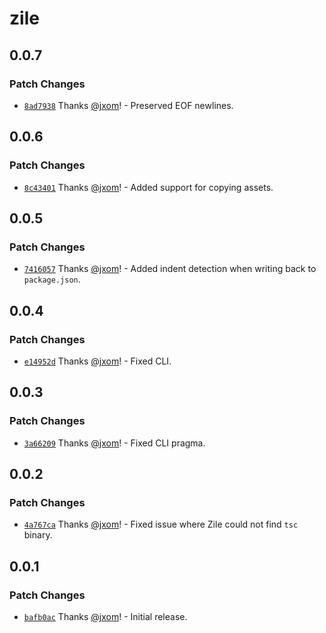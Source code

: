 # zile

## 0.0.7

### Patch Changes

- [`8ad7938`](https://github.com/wevm/zile/commit/8ad79389303d44559cbb9c4c84bf80b5256575ef) Thanks [@jxom](https://github.com/jxom)! - Preserved EOF newlines.

## 0.0.6

### Patch Changes

- [`8c43401`](https://github.com/wevm/zile/commit/8c434018e84df3e3912f4e54589be1306a85e271) Thanks [@jxom](https://github.com/jxom)! - Added support for copying assets.

## 0.0.5

### Patch Changes

- [`7416057`](https://github.com/wevm/zile/commit/741605732819f93240a7808d833234de43c8477b) Thanks [@jxom](https://github.com/jxom)! - Added indent detection when writing back to `package.json`.

## 0.0.4

### Patch Changes

- [`e14952d`](https://github.com/wevm/zile/commit/e14952d03b306cc8b6d1c36cda68f79aa47b5b68) Thanks [@jxom](https://github.com/jxom)! - Fixed CLI.

## 0.0.3

### Patch Changes

- [`3a66209`](https://github.com/wevm/zile/commit/3a662098e492ba8125957977fb0aeb4f007f0ef4) Thanks [@jxom](https://github.com/jxom)! - Fixed CLI pragma.

## 0.0.2

### Patch Changes

- [`4a767ca`](https://github.com/wevm/zile/commit/4a767ca4f091737eb0073da7e996ae5b3f2218b1) Thanks [@jxom](https://github.com/jxom)! - Fixed issue where Zile could not find `tsc` binary.

## 0.0.1

### Patch Changes

- [`bafb0ac`](https://github.com/wevm/zile/commit/bafb0ac0733f305491e44e6900f139744855f25c) Thanks [@jxom](https://github.com/jxom)! - Initial release.

